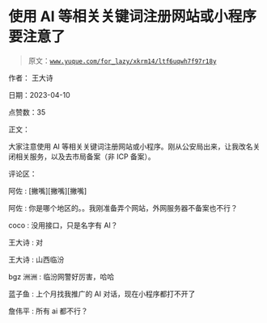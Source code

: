 # 使用 AI 等相关关键词注册网站或小程序要注意了

> 原文：[`www.yuque.com/for_lazy/xkrm14/ltf6uqwh7f97r18y`](https://www.yuque.com/for_lazy/xkrm14/ltf6uqwh7f97r18y)

作者： 王大诗

日期：2023-04-10

点赞数：35

正文：

大家注意使用 AI 等相关关键词注册网站或小程序。刚从公安局出来，让我改名关闭相关服务，以及去市局备案（非 ICP 备案）。

评论区：

阿佐 : [撇嘴][撇嘴][撇嘴]

阿佐 : 你是哪个地区的。。我刚准备弄个网站，外网服务器不备案也不行？

coco : 没用接口，只是名字有 AI？

王大诗 : 对

王大诗 : 山西临汾

bgz 洲洲 : 临汾网警好厉害，哈哈

蓝子鱼 : 上个月找我推广的 AI 对话，现在小程序都打不开了

詹伟平 : 所有 ai 都不行？

